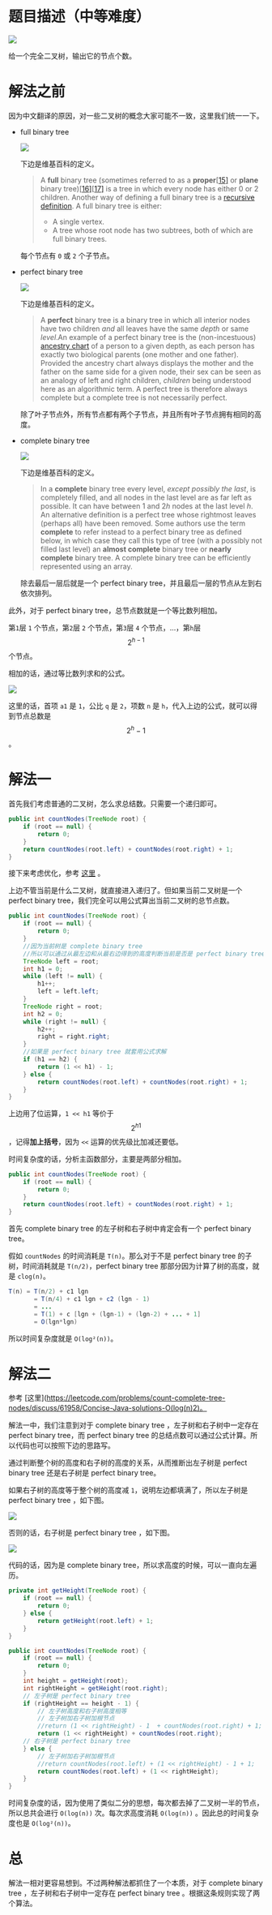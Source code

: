 # 题目描述（中等难度）

![](https://windliang.oss-cn-beijing.aliyuncs.com/222.jpg)

给一个完全二叉树，输出它的节点个数。

# 解法之前

因为中文翻译的原因，对一些二叉树的概念大家可能不一致，这里我们统一一下。

* full binary tree

  ![](https://windliang.oss-cn-beijing.aliyuncs.com/222_2.jpg)

  下边是维基百科的定义。

  > A **full** binary tree (sometimes referred to as a **proper**[[15\]](https://en.wikipedia.org/wiki/Binary_tree#cite_note-15) or **plane** binary tree)[[16\]](https://en.wikipedia.org/wiki/Binary_tree#cite_note-16)[[17\]](https://en.wikipedia.org/wiki/Binary_tree#cite_note-17) is a tree in which every node has either 0 or 2 children. Another way of defining a full binary tree is a [recursive definition](https://en.wikipedia.org/wiki/Recursive_definition). A full binary tree is either:
  > - A single vertex.
  > - A tree whose root node has two subtrees, both of which are full binary trees.

  每个节点有 `0` 或 `2` 个子节点。

* perfect binary tree

  ![](https://windliang.oss-cn-beijing.aliyuncs.com/222_4.jpg)

  下边是维基百科的定义。

  > A **perfect** binary tree is a binary tree in which all interior nodes have two children *and* all leaves have the same *depth* or same *level*.An example of a perfect binary tree is the (non-incestuous) [ancestry chart](https://en.wikipedia.org/wiki/Ancestry_chart) of a person to a given depth, as each person has exactly two biological parents (one mother and one father). Provided the ancestry chart always displays the mother and the father on the same side for a given node, their sex can be seen as an analogy of left and right children, *children* being understood here as an algorithmic term. A perfect tree is therefore always complete but a complete tree is not necessarily perfect.

  除了叶子节点外，所有节点都有两个子节点，并且所有叶子节点拥有相同的高度。

* complete binary tree

  ![](https://windliang.oss-cn-beijing.aliyuncs.com/222_3.jpg)

  下边是维基百科的定义。

  > In a **complete** binary tree every level, *except possibly the last*, is completely filled, and all nodes in the last level are as far left as possible. It can have between 1 and 2*h* nodes at the last level *h*. An alternative definition is a perfect tree whose rightmost leaves (perhaps all) have been removed. Some authors use the term **complete** to refer instead to a perfect binary tree as defined below, in which case they call this type of tree (with a possibly not filled last level) an **almost complete** binary tree or **nearly complete** binary tree. A complete binary tree can be efficiently represented using an array.

  除去最后一层后就是一个 perfect binary tree，并且最后一层的节点从左到右依次排列。

此外，对于  perfect binary tree，总节点数就是一个等比数列相加。

第`1`层 `1` 个节点，第`2`层 `2` 个节点，第`3`层 `4` 个节点，...，第`h`层 $$2^{h - 1}$$ 个节点。

相加的话，通过等比数列求和的公式。

![](https://windliang.oss-cn-beijing.aliyuncs.com/222_5.jpg)

这里的话，首项 `a1` 是 `1`，公比 `q` 是 `2`，项数 `n` 是 `h`，代入上边的公式，就可以得到节点总数是 $$2^h - 1$$ 。

# 解法一

首先我们考虑普通的二叉树，怎么求总结数。只需要一个递归即可。

```java
public int countNodes(TreeNode root) {
    if (root == null) {
        return 0;
    }
    return countNodes(root.left) + countNodes(root.right) + 1;
}
```

接下来考虑优化，参考 [这里](https://leetcode.com/problems/count-complete-tree-nodes/discuss/61953/Easy-short-c%2B%2B-recursive-solution) 。

上边不管当前是什么二叉树，就直接进入递归了。但如果当前二叉树是一个 perfect binary tree，我们完全可以用公式算出当前二叉树的总节点数。

```java
public int countNodes(TreeNode root) {
    if (root == null) {
        return 0;
    }
    //因为当前树是 complete binary tree
    //所以可以通过从最左边和从最右边得到的高度判断当前是否是 perfect binary tree
    TreeNode left = root;
    int h1 = 0;
    while (left != null) {
        h1++;
        left = left.left;
    }
    TreeNode right = root;
    int h2 = 0;
    while (right != null) {
        h2++;
        right = right.right;
    }
    //如果是 perfect binary tree 就套用公式求解
    if (h1 == h2) {
        return (1 << h1) - 1;
    } else {
        return countNodes(root.left) + countNodes(root.right) + 1;
    }
}
```

上边用了位运算，`1 << h1` 等价于 $$2^{h1}$$ ，记得**加上括号**，因为 `<<` 运算的优先级比加减还要低。

时间复杂度的话，分析主函数部分，主要是两部分相加。

```java
public int countNodes(TreeNode root) {
    if (root == null) {
        return 0;
    }
    return countNodes(root.left) + countNodes(root.right) + 1;
}
```

首先 complete binary tree 的左子树和右子树中肯定会有一个 perfect binary tree。

假如 `countNodes` 的时间消耗是 `T(n)`。那么对于不是 perfect binary tree 的子树，时间消耗就是  `T(n/2)`，perfect binary tree 那部分因为计算了树的高度，就是 `clog(n)`。

```java
T(n) = T(n/2) + c1 lgn
       = T(n/4) + c1 lgn + c2 (lgn - 1)
       = ...
       = T(1) + c [lgn + (lgn-1) + (lgn-2) + ... + 1]
       = O(lgn*lgn)   
```

所以时间复杂度就是 `O(log²(n))`。

# 解法二

参考 [这里](https://leetcode.com/problems/count-complete-tree-nodes/discuss/61958/Concise-Java-solutions-O(log(n)2)。

解法一中，我们注意到对于  complete binary tree ，左子树和右子树中一定存在 perfect binary tree，而  perfect binary tree 的总结点数可以通过公式计算。所以代码也可以按照下边的思路写。

通过判断整个树的高度和右子树的高度的关系，从而推断出左子树是  perfect binary tree 还是右子树是  perfect binary tree。

如果右子树的高度等于整个树的高度减 `1`，说明左边都填满了，所以左子树是  perfect binary tree ，如下图。

![](https://windliang.oss-cn-beijing.aliyuncs.com/222_6.jpg)

否则的话，右子树是 perfect binary tree ，如下图。

![](https://windliang.oss-cn-beijing.aliyuncs.com/222_7.jpg)

代码的话，因为是  complete binary tree，所以求高度的时候，可以一直向左遍历。

```java
private int getHeight(TreeNode root) {
    if (root == null) {
        return 0;
    } else {
        return getHeight(root.left) + 1;
    }
}

public int countNodes(TreeNode root) {
    if (root == null) {
        return 0;
    }
    int height = getHeight(root);
    int rightHeight = getHeight(root.right);
    // 左子树是 perfect binary tree
    if (rightHeight == height - 1) {
        // 左子树高度和右子树高度相等
        // 左子树加右子树加根节点
        //return (1 << rightHeight) - 1  + countNodes(root.right) + 1;
        return (1 << rightHeight) + countNodes(root.right);
    // 右子树是 perfect binary tree
    } else {
        // 左子树加右子树加根节点
        //return countNodes(root.left) + (1 << rightHeight) - 1 + 1;
        return countNodes(root.left) + (1 << rightHeight);
    }
}
```

时间复杂度的话，因为使用了类似二分的思想，每次都去掉了二叉树一半的节点，所以总共会进行 `O(log(n))` 次。每次求高度消耗 `O(log(n))` 。因此总的时间复杂度也是  `O(log²(n))`。

# 总

解法一相对更容易想到。不过两种解法都抓住了一个本质，对于  complete binary tree ，左子树和右子树中一定存在 perfect binary tree 。根据这条规则实现了两个算法。

  

  

